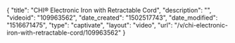 {
    "title": "CHI&reg; Electronic Iron with Retractable Cord",
    "description": "",
    "videoid": "109963562",
    "date_created": "1502517743",
    "date_modified": "1516671475",
    "type": "captivate",
    "layout": "video",
    "url": "\/v\/chi-electronic-iron-with-retractable-cord\/109963562"
}